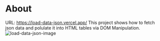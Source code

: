 # About
URL: https://load-data-json.vercel.app/
This project shows how to fetch json data and polulate it into HTML tables via DOM Manipulation.
![load-data-json-image](https://user-images.githubusercontent.com/93794655/203856346-ff6686d9-6e28-4ddd-8f72-f63eac16de6f.png)
